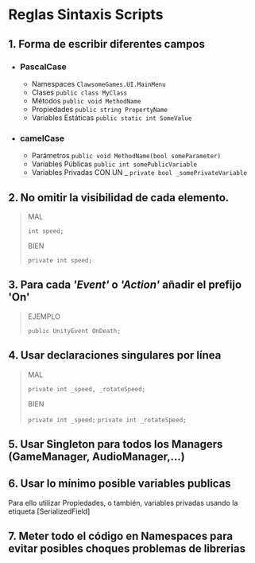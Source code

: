 # Reglas Sintaxis Scripts

## 1. Forma de escribir diferentes campos

* ### PascalCase 

  * Namespaces            `ClawsomeGames.UI.MainMenu`
  * Clases                `public class MyClass` 
  * Métodos               `public void MethodName`
  * Propiedades           `public string PropertyName`
  * Variables Estáticas   `public static int SomeValue`

* ### camelCase

  * Parámetros            `public void MethodName(bool someParameter)`
  * Variables Públicas    `public int somePublicVariable`
  * Variables Privadas CON UN _ `private bool _somePrivateVariable`


## 2. No omitir la visibilidad de cada elemento. 

>MAL
>
>`int speed;`
>
>BIEN
>
>`private int speed;`


## 3. Para cada ***'Event'*** o ***'Action'*** añadir el prefijo 'On'

>EJEMPLO
>
>`public UnityEvent OnDeath;`


## 4. Usar declaraciones singulares por línea

>MAL
>
>`private int _speed, _rotateSpeed;`
>
>BIEN
>
>`private int _speed;`
>`private int _rotateSpeed;`

## 5. Usar Singleton para todos los Managers (GameManager, AudioManager,...)

## 6. Usar lo mínimo posible variables publicas

Para ello utilizar Propiedades, o también, variables privadas usando la etiqueta [SerializedField]

## 7. Meter todo el código en Namespaces para evitar posibles choques problemas de librerias 
